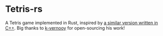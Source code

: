 # Tetris-rs

A Tetris game implemented in Rust, inspired by [a similar version written in C++](https://github.com/k-vernooy/tetris).
Big thanks to [k-vernooy](https://github.com/k-vernooy/tetris) for open-sourcing his work!
